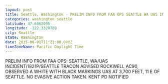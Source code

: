 ```yaml
---
layout: post
title: Seattle, Washington - PRELIM INFO FROM FAA OPS SEATTLE WA UAS INCIDENT 1821P SEATTLE TRACON ADVISED ROCKWELL AC90
categories: washington seattle
latitude: 47.6062095
longitude: -122.3320708
city: Seattle
state: Washington
date: 2015-08-01T11:21:00.000Z
timeZoneName: Pacific Daylight Time
---
```


PRELIM INFO FROM FAA OPS: SEATTLE, WA/UAS INCIDENT/1821P/SEATTLE TRACON ADVISED ROCKWELL AC90, OBSERVED A WHITE WITH BLACK MARKINGS UAS AT 3,700 FEET, 11 E OF SEATTLE. NO EVASIVE ACTION TAKEN. KENT PD NOTIFIED 